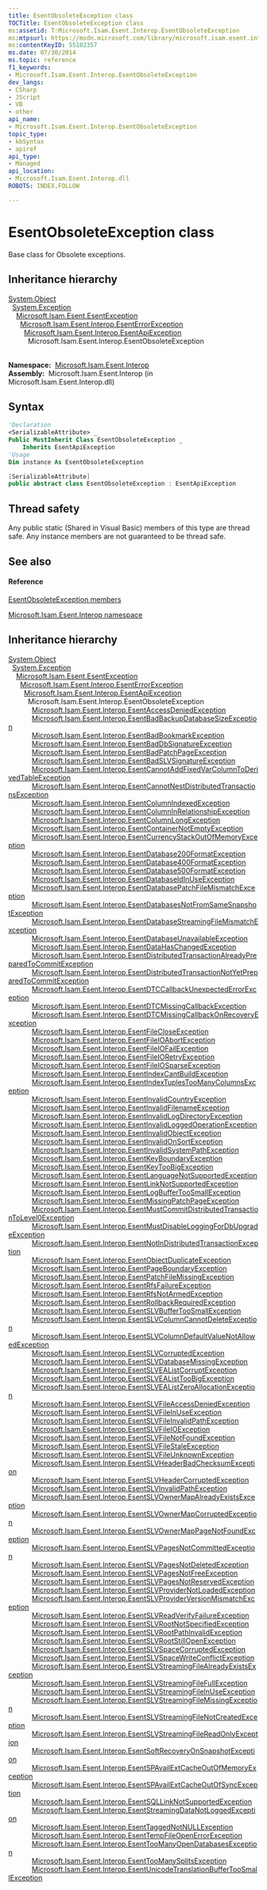 ```yaml
---
title: EsentObsoleteException class
TOCTitle: EsentObsoleteException class
ms:assetid: T:Microsoft.Isam.Esent.Interop.EsentObsoleteException
ms:mtpsurl: https://msdn.microsoft.com/library/microsoft.isam.esent.interop.esentobsoleteexception(v=EXCHG.10)
ms:contentKeyID: 55102357
ms.date: 07/30/2014
ms.topic: reference
f1_keywords:
- Microsoft.Isam.Esent.Interop.EsentObsoleteException
dev_langs:
- CSharp
- JScript
- VB
- other
api_name: 
- Microsoft.Isam.Esent.Interop.EsentObsoleteException
topic_type: 
- kbSyntax
- apiref
api_type: 
- Managed
api_location: 
- Microsoft.Isam.Esent.Interop.dll
ROBOTS: INDEX,FOLLOW

---
```


# EsentObsoleteException class

Base class for Obsolete exceptions.

## Inheritance hierarchy

[System.Object](/dotnet/api/system.object)  
  [System.Exception](/dotnet/api/system.exception)  
    [Microsoft.Isam.Esent.EsentException](dn292088\(v=exchg.10\).md)  
      [Microsoft.Isam.Esent.Interop.EsentErrorException](dn274314\(v=exchg.10\).md)  
        [Microsoft.Isam.Esent.Interop.EsentApiException](dn334231\(v=exchg.10\).md)  
          Microsoft.Isam.Esent.Interop.EsentObsoleteException  
            

**Namespace:**  [Microsoft.Isam.Esent.Interop](hh596136\(v=exchg.10\).md)  
**Assembly:**  Microsoft.Isam.Esent.Interop (in Microsoft.Isam.Esent.Interop.dll)

## Syntax

``` vb
'Declaration
<SerializableAttribute> _
Public MustInherit Class EsentObsoleteException _
    Inherits EsentApiException
'Usage
Dim instance As EsentObsoleteException
```

``` csharp
[SerializableAttribute]
public abstract class EsentObsoleteException : EsentApiException
```

## Thread safety

Any public static (Shared in Visual Basic) members of this type are thread safe. Any instance members are not guaranteed to be thread safe.

## See also

#### Reference

[EsentObsoleteException members](dn319669\(v=exchg.10\).md)

[Microsoft.Isam.Esent.Interop namespace](hh596136\(v=exchg.10\).md)

## Inheritance hierarchy

[System.Object](/dotnet/api/system.object)  
  [System.Exception](/dotnet/api/system.exception)  
    [Microsoft.Isam.Esent.EsentException](dn292088\(v=exchg.10\).md)  
      [Microsoft.Isam.Esent.Interop.EsentErrorException](dn274314\(v=exchg.10\).md)  
        [Microsoft.Isam.Esent.Interop.EsentApiException](dn334231\(v=exchg.10\).md)  
          Microsoft.Isam.Esent.Interop.EsentObsoleteException  
            [Microsoft.Isam.Esent.Interop.EsentAccessDeniedException](dn273978\(v=exchg.10\).md)  
            [Microsoft.Isam.Esent.Interop.EsentBadBackupDatabaseSizeException](dn273987\(v=exchg.10\).md)  
            [Microsoft.Isam.Esent.Interop.EsentBadBookmarkException](dn274043\(v=exchg.10\).md)  
            [Microsoft.Isam.Esent.Interop.EsentBadDbSignatureException](dn274009\(v=exchg.10\).md)  
            [Microsoft.Isam.Esent.Interop.EsentBadPatchPageException](dn274093\(v=exchg.10\).md)  
            [Microsoft.Isam.Esent.Interop.EsentBadSLVSignatureException](dn274107\(v=exchg.10\).md)  
            [Microsoft.Isam.Esent.Interop.EsentCannotAddFixedVarColumnToDerivedTableException](dn274130\(v=exchg.10\).md)  
            [Microsoft.Isam.Esent.Interop.EsentCannotNestDistributedTransactionsException](dn274174\(v=exchg.10\).md)  
            [Microsoft.Isam.Esent.Interop.EsentColumnIndexedException](dn274164\(v=exchg.10\).md)  
            [Microsoft.Isam.Esent.Interop.EsentColumnInRelationshipException](dn334259\(v=exchg.10\).md)  
            [Microsoft.Isam.Esent.Interop.EsentColumnLongException](dn334271\(v=exchg.10\).md)  
            [Microsoft.Isam.Esent.Interop.EsentContainerNotEmptyException](dn334323\(v=exchg.10\).md)  
            [Microsoft.Isam.Esent.Interop.EsentCurrencyStackOutOfMemoryException](dn334249\(v=exchg.10\).md)  
            [Microsoft.Isam.Esent.Interop.EsentDatabase200FormatException](dn334342\(v=exchg.10\).md)  
            [Microsoft.Isam.Esent.Interop.EsentDatabase400FormatException](dn334253\(v=exchg.10\).md)  
            [Microsoft.Isam.Esent.Interop.EsentDatabase500FormatException](dn334350\(v=exchg.10\).md)  
            [Microsoft.Isam.Esent.Interop.EsentDatabaseIdInUseException](dn334396\(v=exchg.10\).md)  
            [Microsoft.Isam.Esent.Interop.EsentDatabasePatchFileMismatchException](dn334483\(v=exchg.10\).md)  
            [Microsoft.Isam.Esent.Interop.EsentDatabasesNotFromSameSnapshotException](dn334386\(v=exchg.10\).md)  
            [Microsoft.Isam.Esent.Interop.EsentDatabaseStreamingFileMismatchException](dn334493\(v=exchg.10\).md)  
            [Microsoft.Isam.Esent.Interop.EsentDatabaseUnavailableException](dn274227\(v=exchg.10\).md)  
            [Microsoft.Isam.Esent.Interop.EsentDataHasChangedException](dn334397\(v=exchg.10\).md)  
            [Microsoft.Isam.Esent.Interop.EsentDistributedTransactionAlreadyPreparedToCommitException](dn334490\(v=exchg.10\).md)  
            [Microsoft.Isam.Esent.Interop.EsentDistributedTransactionNotYetPreparedToCommitException](dn274293\(v=exchg.10\).md)  
            [Microsoft.Isam.Esent.Interop.EsentDTCCallbackUnexpectedErrorException](dn334500\(v=exchg.10\).md)  
            [Microsoft.Isam.Esent.Interop.EsentDTCMissingCallbackException](dn334508\(v=exchg.10\).md)  
            [Microsoft.Isam.Esent.Interop.EsentDTCMissingCallbackOnRecoveryException](dn274310\(v=exchg.10\).md)  
            [Microsoft.Isam.Esent.Interop.EsentFileCloseException](dn274332\(v=exchg.10\).md)  
            [Microsoft.Isam.Esent.Interop.EsentFileIOAbortException](dn274355\(v=exchg.10\).md)  
            [Microsoft.Isam.Esent.Interop.EsentFileIOFailException](dn274360\(v=exchg.10\).md)  
            [Microsoft.Isam.Esent.Interop.EsentFileIORetryException](dn274364\(v=exchg.10\).md)  
            [Microsoft.Isam.Esent.Interop.EsentFileIOSparseException](dn274375\(v=exchg.10\).md)  
            [Microsoft.Isam.Esent.Interop.EsentIndexCantBuildException](dn350436\(v=exchg.10\).md)  
            [Microsoft.Isam.Esent.Interop.EsentIndexTuplesTooManyColumnsException](dn319427\(v=exchg.10\).md)  
            [Microsoft.Isam.Esent.Interop.EsentInvalidCountryException](dn319498\(v=exchg.10\).md)  
            [Microsoft.Isam.Esent.Interop.EsentInvalidFilenameException](dn319520\(v=exchg.10\).md)  
            [Microsoft.Isam.Esent.Interop.EsentInvalidLogDirectoryException](dn319548\(v=exchg.10\).md)  
            [Microsoft.Isam.Esent.Interop.EsentInvalidLoggedOperationException](dn319545\(v=exchg.10\).md)  
            [Microsoft.Isam.Esent.Interop.EsentInvalidObjectException](dn319564\(v=exchg.10\).md)  
            [Microsoft.Isam.Esent.Interop.EsentInvalidOnSortException](dn319570\(v=exchg.10\).md)  
            [Microsoft.Isam.Esent.Interop.EsentInvalidSystemPathException](dn334526\(v=exchg.10\).md)  
            [Microsoft.Isam.Esent.Interop.EsentKeyBoundaryException](dn319605\(v=exchg.10\).md)  
            [Microsoft.Isam.Esent.Interop.EsentKeyTooBigException](dn319610\(v=exchg.10\).md)  
            [Microsoft.Isam.Esent.Interop.EsentLanguageNotSupportedException](dn334570\(v=exchg.10\).md)  
            [Microsoft.Isam.Esent.Interop.EsentLinkNotSupportedException](dn334571\(v=exchg.10\).md)  
            [Microsoft.Isam.Esent.Interop.EsentLogBufferTooSmallException](dn334573\(v=exchg.10\).md)  
            [Microsoft.Isam.Esent.Interop.EsentMissingPatchPageException](dn334679\(v=exchg.10\).md)  
            [Microsoft.Isam.Esent.Interop.EsentMustCommitDistributedTransactionToLevel0Exception](dn319638\(v=exchg.10\).md)  
            [Microsoft.Isam.Esent.Interop.EsentMustDisableLoggingForDbUpgradeException](dn319640\(v=exchg.10\).md)  
            [Microsoft.Isam.Esent.Interop.EsentNotInDistributedTransactionException](dn334734\(v=exchg.10\).md)  
            [Microsoft.Isam.Esent.Interop.EsentObjectDuplicateException](dn319723\(v=exchg.10\).md)  
            [Microsoft.Isam.Esent.Interop.EsentPageBoundaryException](dn319768\(v=exchg.10\).md)  
            [Microsoft.Isam.Esent.Interop.EsentPatchFileMissingException](dn319782\(v=exchg.10\).md)  
            [Microsoft.Isam.Esent.Interop.EsentRfsFailureException](dn350565\(v=exchg.10\).md)  
            [Microsoft.Isam.Esent.Interop.EsentRfsNotArmedException](dn350589\(v=exchg.10\).md)  
            [Microsoft.Isam.Esent.Interop.EsentRollbackRequiredException](dn350571\(v=exchg.10\).md)  
            [Microsoft.Isam.Esent.Interop.EsentSLVBufferTooSmallException](dn350651\(v=exchg.10\).md)  
            [Microsoft.Isam.Esent.Interop.EsentSLVColumnCannotDeleteException](dn350654\(v=exchg.10\).md)  
            [Microsoft.Isam.Esent.Interop.EsentSLVColumnDefaultValueNotAllowedException](dn350661\(v=exchg.10\).md)  
            [Microsoft.Isam.Esent.Interop.EsentSLVCorruptedException](dn350672\(v=exchg.10\).md)  
            [Microsoft.Isam.Esent.Interop.EsentSLVDatabaseMissingException](dn350668\(v=exchg.10\).md)  
            [Microsoft.Isam.Esent.Interop.EsentSLVEAListCorruptException](dn350681\(v=exchg.10\).md)  
            [Microsoft.Isam.Esent.Interop.EsentSLVEAListTooBigException](dn350686\(v=exchg.10\).md)  
            [Microsoft.Isam.Esent.Interop.EsentSLVEAListZeroAllocationException](dn350689\(v=exchg.10\).md)  
            [Microsoft.Isam.Esent.Interop.EsentSLVFileAccessDeniedException](dn350725\(v=exchg.10\).md)  
            [Microsoft.Isam.Esent.Interop.EsentSLVFileInUseException](dn350728\(v=exchg.10\).md)  
            [Microsoft.Isam.Esent.Interop.EsentSLVFileInvalidPathException](dn350694\(v=exchg.10\).md)  
            [Microsoft.Isam.Esent.Interop.EsentSLVFileIOException](dn350696\(v=exchg.10\).md)  
            [Microsoft.Isam.Esent.Interop.EsentSLVFileNotFoundException](dn334780\(v=exchg.10\).md)  
            [Microsoft.Isam.Esent.Interop.EsentSLVFileStaleException](dn334783\(v=exchg.10\).md)  
            [Microsoft.Isam.Esent.Interop.EsentSLVFileUnknownException](dn334785\(v=exchg.10\).md)  
            [Microsoft.Isam.Esent.Interop.EsentSLVHeaderBadChecksumException](dn350706\(v=exchg.10\).md)  
            [Microsoft.Isam.Esent.Interop.EsentSLVHeaderCorruptedException](dn334793\(v=exchg.10\).md)  
            [Microsoft.Isam.Esent.Interop.EsentSLVInvalidPathException](dn334798\(v=exchg.10\).md)  
            [Microsoft.Isam.Esent.Interop.EsentSLVOwnerMapAlreadyExistsException](dn334804\(v=exchg.10\).md)  
            [Microsoft.Isam.Esent.Interop.EsentSLVOwnerMapCorruptedException](dn350716\(v=exchg.10\).md)  
            [Microsoft.Isam.Esent.Interop.EsentSLVOwnerMapPageNotFoundException](dn350722\(v=exchg.10\).md)  
            [Microsoft.Isam.Esent.Interop.EsentSLVPagesNotCommittedException](dn350720\(v=exchg.10\).md)  
            [Microsoft.Isam.Esent.Interop.EsentSLVPagesNotDeletedException](dn350724\(v=exchg.10\).md)  
            [Microsoft.Isam.Esent.Interop.EsentSLVPagesNotFreeException](dn350715\(v=exchg.10\).md)  
            [Microsoft.Isam.Esent.Interop.EsentSLVPagesNotReservedException](dn350735\(v=exchg.10\).md)  
            [Microsoft.Isam.Esent.Interop.EsentSLVProviderNotLoadedException](dn334827\(v=exchg.10\).md)  
            [Microsoft.Isam.Esent.Interop.EsentSLVProviderVersionMismatchException](dn350740\(v=exchg.10\).md)  
            [Microsoft.Isam.Esent.Interop.EsentSLVReadVerifyFailureException](dn334832\(v=exchg.10\).md)  
            [Microsoft.Isam.Esent.Interop.EsentSLVRootNotSpecifiedException](dn334835\(v=exchg.10\).md)  
            [Microsoft.Isam.Esent.Interop.EsentSLVRootPathInvalidException](dn334837\(v=exchg.10\).md)  
            [Microsoft.Isam.Esent.Interop.EsentSLVRootStillOpenException](dn350749\(v=exchg.10\).md)  
            [Microsoft.Isam.Esent.Interop.EsentSLVSpaceCorruptedException](dn350755\(v=exchg.10\).md)  
            [Microsoft.Isam.Esent.Interop.EsentSLVSpaceWriteConflictException](dn350752\(v=exchg.10\).md)  
            [Microsoft.Isam.Esent.Interop.EsentSLVStreamingFileAlreadyExistsException](dn334850\(v=exchg.10\).md)  
            [Microsoft.Isam.Esent.Interop.EsentSLVStreamingFileFullException](dn350758\(v=exchg.10\).md)  
            [Microsoft.Isam.Esent.Interop.EsentSLVStreamingFileInUseException](dn334857\(v=exchg.10\).md)  
            [Microsoft.Isam.Esent.Interop.EsentSLVStreamingFileMissingException](dn334870\(v=exchg.10\).md)  
            [Microsoft.Isam.Esent.Interop.EsentSLVStreamingFileNotCreatedException](dn334768\(v=exchg.10\).md)  
            [Microsoft.Isam.Esent.Interop.EsentSLVStreamingFileReadOnlyException](dn334778\(v=exchg.10\).md)  
            [Microsoft.Isam.Esent.Interop.EsentSoftRecoveryOnSnapshotException](dn334794\(v=exchg.10\).md)  
            [Microsoft.Isam.Esent.Interop.EsentSPAvailExtCacheOutOfMemoryException](dn334906\(v=exchg.10\).md)  
            [Microsoft.Isam.Esent.Interop.EsentSPAvailExtCacheOutOfSyncException](dn334808\(v=exchg.10\).md)  
            [Microsoft.Isam.Esent.Interop.EsentSQLLinkNotSupportedException](dn334854\(v=exchg.10\).md)  
            [Microsoft.Isam.Esent.Interop.EsentStreamingDataNotLoggedException](dn334874\(v=exchg.10\).md)  
            [Microsoft.Isam.Esent.Interop.EsentTaggedNotNULLException](dn334954\(v=exchg.10\).md)  
            [Microsoft.Isam.Esent.Interop.EsentTempFileOpenErrorException](dn334964\(v=exchg.10\).md)  
            [Microsoft.Isam.Esent.Interop.EsentTooManyOpenDatabasesException](dn350781\(v=exchg.10\).md)  
            [Microsoft.Isam.Esent.Interop.EsentTooManySplitsException](dn350850\(v=exchg.10\).md)  
            [Microsoft.Isam.Esent.Interop.EsentUnicodeTranslationBufferTooSmallException](dn350843\(v=exchg.10\).md)